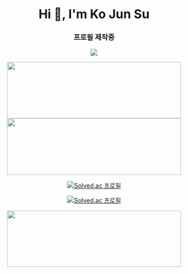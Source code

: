 
<div align=left>

<h1 align="center">Hi 👋, I'm Ko Jun Su</h1>
<h3 align="center">프로필 제작중</h3>
<div align=center>
<p align="center"><a href="https://hits.seeyoufarm.com"><img src="https://hits.seeyoufarm.com/api/count/incr/badge.svg?url=https%3A%2F%2Fgithub.com%2FJuko626&count_bg=%23FF0000&title_bg=%23000000&icon=python.svg&icon_color=%23FFFFFF&title=hits&edge_flat=false"/></a></p>


<a href="https://github.com/Juko626/yolov5_Dangerous_object_images_detection_220207" >
  <img align="center" src="https://github-readme-stats.vercel.app/api/pin/?username=Juko626&repo=yolov5_Dangerous_object_images_detection_220207&theme=dark"height="130" width="400" />
  
<a href="https://github.com/Juko626/yolov5_Dangerous_object_images_detection_220207" >
  <img align="center" src="https://github-readme-stats.vercel.app/api/pin/?username=Juko626&repo=yolov5_Dangerous_object_images_detection_220207&theme=dark"height="130" width="400" />

<!--백준 프로필 기본 버젼-->
[![Solved.ac
프로필](http://mazassumnida.wtf/api/v2/generate_badge?boj=dvot007)](https://solved.ac/dvot007)

<!--백준 프로필 미니 버젼-->
  [![Solved.ac
프로필](http://mazassumnida.wtf/api/mini/generate_badge?boj=dvot007)](https://solved.ac/dvot007)
  
  
  
  
<a href="https://github.com/Juko626/Reference" >
  <img align="center" src="https://github-readme-stats.vercel.app/api/pin/?username=Juko626&repo=Reference&theme=ayu-mirage"height="130" width="400" />
  
  




